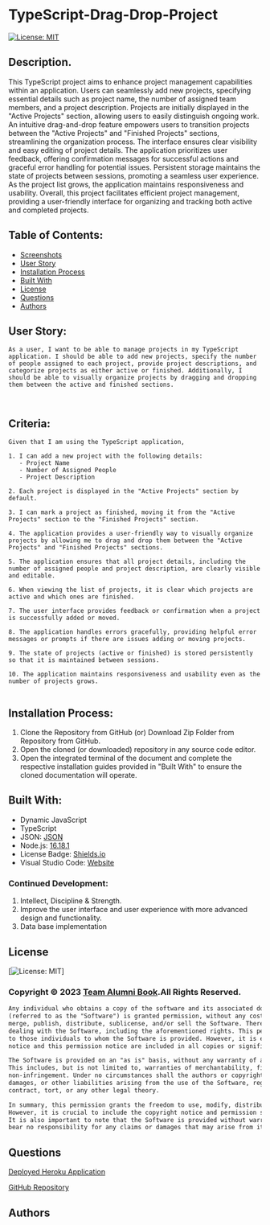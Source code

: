 # TypeScript-Drag-Drop-Project

[![License: MIT](https://img.shields.io/badge/License-MIT-yellow.svg)](https://opensource.org/licenses/MIT)

## Description.
This TypeScript project aims to enhance project management capabilities within an application. Users can seamlessly add new projects, specifying essential details such as project name, the number of assigned team members, and a project description. Projects are initially displayed in the "Active Projects" section, allowing users to easily distinguish ongoing work. An intuitive drag-and-drop feature empowers users to transition projects between the "Active Projects" and "Finished Projects" sections, streamlining the organization process. The interface ensures clear visibility and easy editing of project details. The application prioritizes user feedback, offering confirmation messages for successful actions and graceful error handling for potential issues. Persistent storage maintains the state of projects between sessions, promoting a seamless user experience. As the project list grows, the application maintains responsiveness and usability. Overall, this project facilitates efficient project management, providing a user-friendly interface for organizing and tracking both active and completed projects.


## Table of Contents:

- [Screenshots](#screenshots)
- [User Story](#user-story)
- [Installation Process](#Installation-Process)
- [Built With](#Built-With)
- [License](#License)
- [Questions](#questions)
- [Authors](#Authors)

## User Story:

```
As a user, I want to be able to manage projects in my TypeScript application. I should be able to add new projects, specify the number of people assigned to each project, provide project descriptions, and categorize projects as either active or finished. Additionally, I should be able to visually organize projects by dragging and dropping them between the active and finished sections.



```

## Criteria:

```
Given that I am using the TypeScript application,

1. I can add a new project with the following details:
   - Project Name
   - Number of Assigned People
   - Project Description

2. Each project is displayed in the "Active Projects" section by default.

3. I can mark a project as finished, moving it from the "Active Projects" section to the "Finished Projects" section.

4. The application provides a user-friendly way to visually organize projects by allowing me to drag and drop them between the "Active Projects" and "Finished Projects" sections.

5. The application ensures that all project details, including the number of assigned people and project description, are clearly visible and editable.

6. When viewing the list of projects, it is clear which projects are active and which ones are finished.

7. The user interface provides feedback or confirmation when a project is successfully added or moved.

8. The application handles errors gracefully, providing helpful error messages or prompts if there are issues adding or moving projects.

9. The state of projects (active or finished) is stored persistently so that it is maintained between sessions.

10. The application maintains responsiveness and usability even as the number of projects grows.


```

## Installation Process:

1. Clone the Repository from GitHub (or) Download Zip Folder from Repository from GitHub.
2. Open the cloned (or downloaded) repository in any source code editor.
3. Open the integrated terminal of the document and complete the respective installation guides provided in "Built With" to ensure the cloned documentation will operate.

## Built With:

- Dynamic JavaScript
- TypeScript
- JSON: [JSON](https://www.npmjs.com/package/json)
- Node.js: [16.18.1](https://nodejs.org/en/blog/release/v16.18.1/)
- License Badge: [Shields.io](https://shields.io/)
- Visual Studio Code: [Website](https://code.visualstudio.com/)

### Continued Development:

1. Intellect, Discipline & Strength.
2. Improve the user interface and user experience with more advanced design and functionality.
3. Data base implementation

## License

[![License: MIT](https://img.shields.io/badge/License-MIT-yellow.svg)]

### Copyright © 2023 [Team Alumni Book](https://github.com/sonam-git/MEARN_Alumni_Book).All Rights Reserved.

```md
Any individual who obtains a copy of the software and its associated documentation files
(referred to as the "Software") is granted permission, without any cost, to use, copy, modify,
merge, publish, distribute, sublicense, and/or sell the Software. There are no restrictions on
dealing with the Software, including the aforementioned rights. This permission is also extended
to those individuals to whom the Software is provided. However, it is essential that the copyright
notice and this permission notice are included in all copies or significant portions of the Software.

The Software is provided on an "as is" basis, without any warranty of any kind, whether expressed or implied.
This includes, but is not limited to, warranties of merchantability, fitness for a particular purpose, and
non-infringement. Under no circumstances shall the authors or copyright holders be held liable for any claim,
damages, or other liabilities arising from the use of the Software, regardless of whether it is an action of
contract, tort, or any other legal theory.

In summary, this permission grants the freedom to use, modify, distribute, and sell the Software without charge.
However, it is crucial to include the copyright notice and permission statement when distributing the Software.
It is also important to note that the Software is provided without warranties, and the authors or copyright holders
bear no responsibility for any claims or damages that may arise from its use.
```

## Questions

[Deployed Heroku Application]()

[GitHub Repository](https://github.com/sonam-git/Type-Script-Drag-Drop)

## Authors